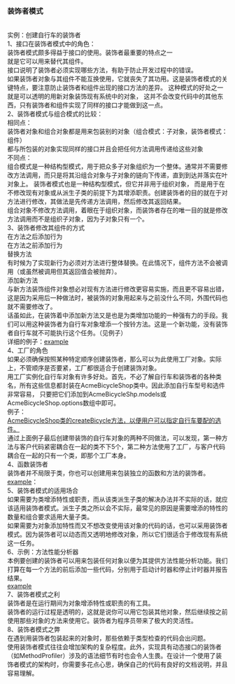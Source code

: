 <h3>装饰者模式</h3>
<br />
实例：创建自行车的装饰者<br />
1、接口在装饰者模式中的角色：<br />
装饰者模式颇多得益于接口的使用。装饰者最重要的特点之一<br/>
就是它可以用来替代其组件。<br />
接口说明了装饰者必须实现哪些方法，有助于防止开发过程中的错误。<br />
如果装饰者对象与其组件不能互换使用，它就丧失了其功用。这是装饰者模式的关键特点，要注意防止装饰者和组件出现的接口方法的差异。
这种模式的好处之一就是可以透明的用新对象装饰现有系统中的对象，
这并不会改变代码中的其他东西，只有装饰者和组件实现了同样的接口才能做到这一点。<br />
2、装饰者模式与组合模式的比较：<br />
相同点：<br />
装饰者对象和组合对象都是用来包装别的对象（组合模式：子对象，装饰者模式：组件）<br />
都与所包装的对象实现同样的接口并且会把任何方法调用传递给这些对象<br />
不同点：<br />
组合模式是一种结构型模式，用于把众多子对象组织为一个整体。通常并不需要修改方法调用，而只是将其沿组合对象与子对象的链向下传递，直到到达并落实在叶对象上。
装饰者模式也是一种结构型模式，但它并非用于组织对象，
而是用于在不修改现有对象或从派生子类的前提下为其增添职责。创建装饰者的目的就在于对方法进行修改，其做法是先传递方法调用，然后修改其返回结果。<br />
组合对象不修改方法调用，着眼在于组织对象，而装饰者存在的唯一目的就是修改方法调用而不是组织子对象，因为子对象只有一个。<br />
3、装饰者修改其组件的方式<br />
在方法之后添加行为<br />
在方法之前添加行为<br />
替换方法<br />
有时候为了实现新行为必须对方法进行整体替换。在此情况下，组件方法不会被调用（或虽然被调用但其返回值会被抛弃）。<br />
添加新方法<br />
与新方法装饰组件对象想必对现有方法进行修改更容易实施，而且更不容易出错，这是因为采用后一种做法时，被装饰的对象用起来与之前没什么不同，外围代码也就不需要修改了。<br />
话虽如此，在装饰着中添加新方法又是也是为类增加功能的一种强有力的手段。我们可以用这种装饰者为自行车对象增添一个按铃方法。这是一个新功能，没有装饰者自行车就不可能执行这个任务。（见例子）<br />
详细的例子：<a href="https://github.com/wchaowu/javascript-code/blob/master/JavaScript-Design-Patterns/The-Decorator-Pattern/1%20-%20Structure%20of%20the%20decorator.js">example</a><br />
4、工厂的角色<br />
如果必须确保按照某种特定顺序创建装饰者，那么可以为此使用工厂对象。实际上，不管顺序是否要紧，工厂都很适合于创建装饰对象。<br />
用工厂实例化自行车对象有许多好处。首先，不必了解自行车和装饰者的各种类名，所有这些信息都封装在AcmeBicycleShop类中。因此添加自行车型号和选件非常容易，
只要把它们添加到AcmeBicycleShp.models或AcmeBicycleShop.options数组中即可。<br />
例子：<br />
<a href="https://github.com/arthinking/Javascript/blob/master/Pro-JavaScript-Design-Patterns/Chapter12-The-Decorator-Pattern/12.03%20-%20The%20role%20of%20the%20factory.js">
AcmeBicycleShop类的createBicycle方法，以便用户可以指定自行车要配的选件。
</a>
<br />
通过上面例子最后创建带装饰的自行车对象的两种不同做法，可以发现，第一种方法与客户代码紧密耦合在一起的类不下5个，第二种方法使用了工厂，与客户代码耦合在一起的只有一个类，即那个工厂本身。<br />
4、函数装饰者<br />
装饰者并不局限于类，你也可以创建用来包装独立的函数和方法的装饰者。<br />
<a href="https://github.com/arthinking/Javascript/blob/master/Pro-JavaScript-Design-Patterns/Chapter12-The-Decorator-Pattern/12.04%20-%20Function%20decorators.js">example</a>：<br />
5、装饰者模式的适用场合<br />
如果需要为类增添特性或职责，而从该类派生子类的解决办法并不实际的话，就应该适用装饰者模式。派生子类之所以会不实际，最常见的原因是需要增添的特性的数量和组合要求适用大量子类。<br />
如果需要为对象添加特性而又不想改变使用该对象的代码的话，也可以采用装饰者模式。因为装饰者可以动态而又透明地修改对象，所以它们很适合于修改现有系统这一任务。<br />
6、示例：方法性能分析器<br />
本例要创建的装饰者可以用来包装任何对象以便为其提供方法性能分析功能。我们打算在每一个方法的前后添加一些代码，分别用于启动计时器和停止计时器并报告结果。<br />
<a href="https://github.com/arthinking/Javascript/blob/master/Pro-JavaScript-Design-Patterns/Chapter12-The-Decorator-Pattern/12.05%20-%20Method%20profiler.js">example</a><br />
7、装饰者模式之利<br />
装饰者是在运行期间为对象增添特性或职责的有工具。<br />
装饰者的运行过程是透明的，这就是说你可以用它包装其他对象，然后继续按之前使用那些对象的方法来使用它。装饰者为程序员带来了极大的灵活性。<br />
8、装饰者模式之弊<br />
在遇到用装饰者包装起来的对象时，那些依赖于类型检查的代码会出问题。<br />
使用装饰者模式往往会增加架构的复杂程度。此外，实现具有动态接口的装饰者（如MethodProfiler）涉及的语法细节有时也会令人生畏。在设计一个使用了装饰者模式的架构时，你需要多花点心思，确保自己的代码有良好的文档说明，并且容易理解。